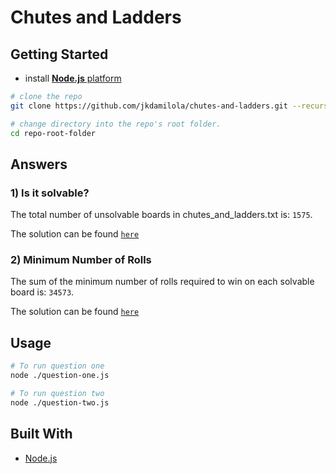 # Chutes and Ladders


## Getting Started

- install [__Node.js__ platform](https://www.nodejs.org)
``` bash
# clone the repo
git clone https://github.com/jkdamilola/chutes-and-ladders.git --recursive

# change directory into the repo's root folder.
cd repo-root-folder
```

## Answers

### 1) Is it solvable?

The total number of unsolvable boards in chutes_and_ladders.txt is: `1575`.

The solution can be found [`here`](https://github.com/jkdamilola/chutes-and-ladders/blob/master/question-one.js)

### 2) Minimum Number of Rolls

The sum of the minimum number of rolls required to win on each solvable board is: `34573`.

The solution can be found [`here`](https://github.com/jkdamilola/chutes-and-ladders/blob/master/question-two.js)


## Usage

``` bash
# To run question one
node ./question-one.js

# To run question two
node ./question-two.js
```

## Built With
* [Node.js](https://nodejs.org/)
